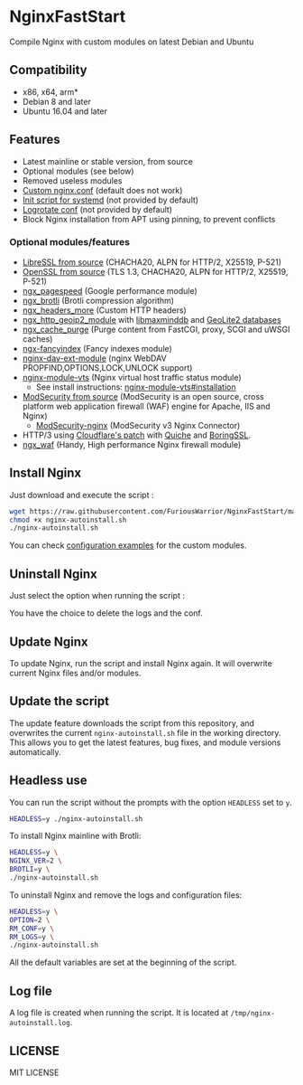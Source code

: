 # NginxFastStart
Compile Nginx with custom modules on latest Debian and Ubuntu  


## Compatibility

* x86, x64, arm*
* Debian 8 and later
* Ubuntu 16.04 and later

## Features

* Latest mainline or stable version, from source
* Optional modules (see below)
* Removed useless modules
* [Custom nginx.conf](https://github.com/FuriousWarrior/NginxFastStart/blob/master/conf/nginx.conf) (default does not work)
* [Init script for systemd](https://github.com/FuriousWarrior/NginxFastStart/blob/master/conf/nginx.service) (not provided by default)
* [Logrotate conf](https://github.com/FuriousWarrior/NginxFastStart/blob/master/conf/nginx-logrotate) (not provided by default)
* Block Nginx installation from APT using pinning, to prevent conflicts

### Optional modules/features

* [LibreSSL from source](http://www.libressl.org/) (CHACHA20, ALPN for HTTP/2, X25519, P-521)
* [OpenSSL from source](https://www.openssl.org/) (TLS 1.3, CHACHA20, ALPN for HTTP/2, X25519, P-521)
* [ngx_pagespeed](https://github.com/pagespeed/ngx_pagespeed) (Google performance module)
* [ngx_brotli](https://github.com/eustas/ngx_brotli) (Brotli compression algorithm)
* [ngx_headers_more](https://github.com/openresty/headers-more-nginx-module) (Custom HTTP headers)
* [ngx_http_geoip2_module](https://github.com/leev/ngx_http_geoip2_module) with [libmaxminddb](https://github.com/maxmind/libmaxminddb) and [GeoLite2 databases](https://dev.maxmind.com/geoip/geoip2/geolite2/)
* [ngx_cache_purge](https://github.com/FRiCKLE/ngx_cache_purge) (Purge content from FastCGI, proxy, SCGI and uWSGI caches)
* [ngx-fancyindex](https://github.com/aperezdc/ngx-fancyindex) (Fancy indexes module)
* [nginx-dav-ext-module](https://github.com/arut/nginx-dav-ext-module) (nginx WebDAV PROPFIND,OPTIONS,LOCK,UNLOCK support)
* [nginx-module-vts](https://github.com/vozlt/nginx-module-vts) (Nginx virtual host traffic status module)
  * See install instructions: [nginx-module-vts#installation](https://github.com/vozlt/nginx-module-vts#installation)
* [ModSecurity from source](https://github.com/SpiderLabs/ModSecurity) (ModSecurity is an open source, cross platform web application firewall (WAF) engine for Apache, IIS and Nginx)
  * [ModSecurity-nginx](https://github.com/SpiderLabs/ModSecurity-nginx) (ModSecurity v3 Nginx Connector)
* HTTP/3 using [Cloudflare's patch](https://blog.cloudflare.com/experiment-with-http-3-using-nginx-and-quiche/) with [Quiche](https://github.com/cloudflare/quiche) and [BoringSSL](https://github.com/google/boringssl).
* [ngx_waf](https://github.com/ADD-SP/ngx_waf) (Handy, High performance Nginx firewall module)

## Install Nginx

Just download and execute the script :

```sh
wget https://raw.githubusercontent.com/FuriousWarrior/NginxFastStart/master/nginx-autoinstall.sh
chmod +x nginx-autoinstall.sh
./nginx-autoinstall.sh
```

You can check [configuration examples](https://github.com/FuriousWarrior/NginxFastStart/tree/master/conf) for the custom modules.

## Uninstall Nginx

Just select the option when running the script :



You have the choice to delete the logs and the conf.

## Update Nginx

To update Nginx, run the script and install Nginx again. It will overwrite current Nginx files and/or modules.

## Update the script

The update feature downloads the script from this repository, and overwrites the current `nginx-autoinstall.sh` file in the working directory. This allows you to get the latest features, bug fixes, and module versions automatically.



## Headless use

You can run the script without the prompts with the option `HEADLESS` set to `y`.

```sh
HEADLESS=y ./nginx-autoinstall.sh
```

To install Nginx mainline with Brotli:

```sh
HEADLESS=y \
NGINX_VER=2 \
BROTLI=y \
./nginx-autoinstall.sh
```

To uninstall Nginx and remove the logs and configuration files:

```sh
HEADLESS=y \
OPTION=2 \
RM_CONF=y \
RM_LOGS=y \
./nginx-autoinstall.sh
```

All the default variables are set at the beginning of the script.

## Log file

A log file is created when running the script. It is located at `/tmp/nginx-autoinstall.log`.

## LICENSE

MIT LICENSE 